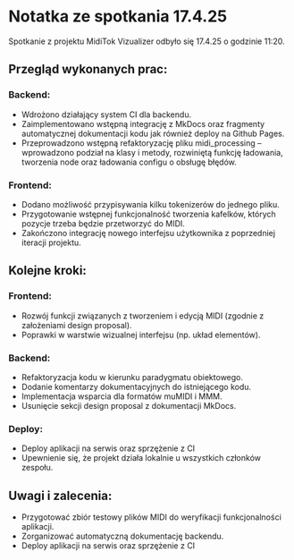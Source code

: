 # Notatka ze spotkania 17.4.25

Spotkanie z projektu MidiTok Vizualizer odbyło się 17.4.25 o godzinie 11:20.
## Przegląd wykonanych prac:
### Backend: <br>
- Wdrożono działający system CI dla backendu. <br>
- Zaimplementowano wstępną integrację z MkDocs oraz fragmenty automatycznej dokumentacji kodu jak również deploy na Github Pages. <br>
- Przeprowadzono wstępną refaktoryzację pliku midi_processing – wprowadzono podział na klasy i metody, rozwiniętą funkcję ładowania, tworzenia node oraz ładowania configu o obsługę błędów. <br>
### Frontend: <br>
- Dodano możliwość przypisywania kilku tokenizerów do jednego pliku. <br>
- Przygotowanie wstępnej funkcjonalność tworzenia kafelków, których pozycje trzeba będzie przetworzyć do MIDI. <br>
- Zakończono integrację nowego interfejsu użytkownika z poprzedniej iteracji projektu.<br>
## Kolejne kroki:
### Frontend: <br>
- Rozwój funkcji związanych z tworzeniem i edycją MIDI (zgodnie z założeniami design proposal). <br>
- Poprawki w warstwie wizualnej interfejsu (np. układ elementów).
### Backend: <br>
- Refaktoryzacja kodu w kierunku paradygmatu obiektowego. <br>
- Dodanie komentarzy dokumentacyjnych do istniejącego kodu. <br>
- Implementacja wsparcia dla formatów muMIDI i MMM. <br>
- Usunięcie sekcji design proposal z dokumentacji MkDocs. <br>
### Deploy: <br>
- Deploy aplikacji na serwis oraz sprzężenie z CI <br>
- Upewnienie się, że projekt działa lokalnie u wszystkich członków zespołu. <br>
## Uwagi i zalecenia:
- Przygotować zbiór testowy plików MIDI do weryfikacji funkcjonalności aplikacji. <br>
- Zorganizować automatyczną dokumentację backendu. <br>
- Deploy aplikacji na serwis oraz sprzężenie z CI
